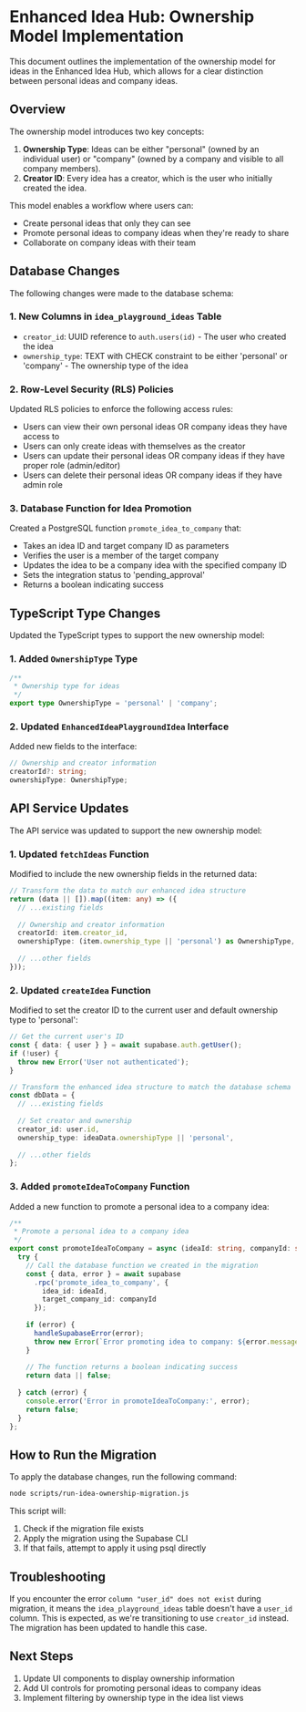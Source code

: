 # Enhanced Idea Hub: Ownership Model Implementation

This document outlines the implementation of the ownership model for ideas in the Enhanced Idea Hub, which allows for a clear distinction between personal ideas and company ideas.

## Overview

The ownership model introduces two key concepts:

1. **Ownership Type**: Ideas can be either "personal" (owned by an individual user) or "company" (owned by a company and visible to all company members).
2. **Creator ID**: Every idea has a creator, which is the user who initially created the idea.

This model enables a workflow where users can:
- Create personal ideas that only they can see
- Promote personal ideas to company ideas when they're ready to share
- Collaborate on company ideas with their team

## Database Changes

The following changes were made to the database schema:

### 1. New Columns in `idea_playground_ideas` Table

- `creator_id`: UUID reference to `auth.users(id)` - The user who created the idea
- `ownership_type`: TEXT with CHECK constraint to be either 'personal' or 'company' - The ownership type of the idea

### 2. Row-Level Security (RLS) Policies

Updated RLS policies to enforce the following access rules:

- Users can view their own personal ideas OR company ideas they have access to
- Users can only create ideas with themselves as the creator
- Users can update their personal ideas OR company ideas if they have proper role (admin/editor)
- Users can delete their personal ideas OR company ideas if they have admin role

### 3. Database Function for Idea Promotion

Created a PostgreSQL function `promote_idea_to_company` that:
- Takes an idea ID and target company ID as parameters
- Verifies the user is a member of the target company
- Updates the idea to be a company idea with the specified company ID
- Sets the integration status to 'pending_approval'
- Returns a boolean indicating success

## TypeScript Type Changes

Updated the TypeScript types to support the new ownership model:

### 1. Added `OwnershipType` Type

```typescript
/**
 * Ownership type for ideas
 */
export type OwnershipType = 'personal' | 'company';
```

### 2. Updated `EnhancedIdeaPlaygroundIdea` Interface

Added new fields to the interface:

```typescript
// Ownership and creator information
creatorId?: string;
ownershipType: OwnershipType;
```

## API Service Updates

The API service was updated to support the new ownership model:

### 1. Updated `fetchIdeas` Function

Modified to include the new ownership fields in the returned data:

```typescript
// Transform the data to match our enhanced idea structure
return (data || []).map((item: any) => ({
  // ...existing fields
  
  // Ownership and creator information
  creatorId: item.creator_id,
  ownershipType: (item.ownership_type || 'personal') as OwnershipType,
  
  // ...other fields
}));
```

### 2. Updated `createIdea` Function

Modified to set the creator ID to the current user and default ownership type to 'personal':

```typescript
// Get the current user's ID
const { data: { user } } = await supabase.auth.getUser();
if (!user) {
  throw new Error('User not authenticated');
}

// Transform the enhanced idea structure to match the database schema
const dbData = {
  // ...existing fields
  
  // Set creator and ownership
  creator_id: user.id,
  ownership_type: ideaData.ownershipType || 'personal',
  
  // ...other fields
};
```

### 3. Added `promoteIdeaToCompany` Function

Added a new function to promote a personal idea to a company idea:

```typescript
/**
 * Promote a personal idea to a company idea
 */
export const promoteIdeaToCompany = async (ideaId: string, companyId: string): Promise<boolean> => {
  try {
    // Call the database function we created in the migration
    const { data, error } = await supabase
      .rpc('promote_idea_to_company', {
        idea_id: ideaId,
        target_company_id: companyId
      });
    
    if (error) {
      handleSupabaseError(error);
      throw new Error(`Error promoting idea to company: ${error.message}`);
    }
    
    // The function returns a boolean indicating success
    return data || false;
    
  } catch (error) {
    console.error('Error in promoteIdeaToCompany:', error);
    return false;
  }
};
```

## How to Run the Migration

To apply the database changes, run the following command:

```bash
node scripts/run-idea-ownership-migration.js
```

This script will:
1. Check if the migration file exists
2. Apply the migration using the Supabase CLI
3. If that fails, attempt to apply it using psql directly

## Troubleshooting

If you encounter the error `column "user_id" does not exist` during migration, it means the `idea_playground_ideas` table doesn't have a `user_id` column. This is expected, as we're transitioning to use `creator_id` instead. The migration has been updated to handle this case.

## Next Steps

1. Update UI components to display ownership information
2. Add UI controls for promoting personal ideas to company ideas
3. Implement filtering by ownership type in the idea list views
